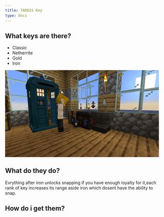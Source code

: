 ```yaml
---
title: TARDIS Key
type: docs
---
```


## What keys are there?

* Classic
* Netherrite
* Gold
* Iron

![Thekeys](images/Keys/key/keys.png)

## What do they do?

Evrything after iron unlocks snapping if you have enough loyalty for it,each rank of key increases its range aside iron which dosent have the ability to snap.

## How do i get them?


